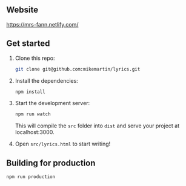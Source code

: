## Website 
https://mrs-fann.netlify.com/

## Get started

1. Clone this repo:

    ```bash
    git clone git@github.com:mikemartin/lyrics.git
    ```

2. Install the dependencies:

    ```bash
    npm install
    ```

3. Start the development server:

    ```bash
    npm run watch
    ```

    This will compile the `src` folder into `dist` and serve your project at localhost:3000.

4. Open `src/lyrics.html` to start writing!

## Building for production

```bash
npm run production
```
